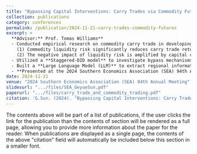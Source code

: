 ```yaml
---
title: "Bypassing Capital Interventions: Carry Trades via Commodity Futures Market"
collection: publications
category: conferences
permalink: /publication/2024-11-21-carry-trades-commodity-futures
excerpt: >
  **Advisor:** Prof. Tomas Williams**
  - Conducted empirical research on commodity carry trade in developing countries, testing two key hypotheses:  
    (1) Commodity liquidity risk significantly reduces carry trade returns (estimated impact: -0.226).  
    (2) The negative impact of liquidity risk is amplified by capital controls.  
  - Utilized a **Staggered-DID model** to investigate bypass mechanisms in response to diverse capital control policies. The analysis was based on **daily capital intervention data (4,000 events)** from the Global Trade Alert (GTA) dataset.  
  - Built a **Large Language Model (LLM)** to extract regional information from **25,035 commodity contracts** in the Refinitiv dataset. Merged this with Bloomberg’s daily carry trade returns to assess the influence of liquidity risk on carry trade returns and develop a quantitative model for the **commodity-carry trade market equilibrium**.  
  - **Presented at the 2024 Southern Economics Association (SEA) 94th Annual Meeting** on November 2024.**
date: 2024-11-21
venue: "2024 Southern Economics Association (SEA) 94th Annual Meeting"
slidesurl: ".../files/SEA_GeyueSun.pdf"
paperurl: ".../files/carry_trade_and_commodity_trading.pdf"
citation: 'G.Sun. (2024). "Bypassing Capital Interventions: Carry Trades via Commodity Futures Market." <i>2024 Southern Economics Association (SEA) 94th Annual Meeting</i>.'
---
```


The contents above will be part of a list of publications, if the user clicks the link for the publication than the contents of section will be rendered as a full page, allowing you to provide more information about the paper for the reader. When publications are displayed as a single page, the contents of the above "citation" field will automatically be included below this section in a smaller font.
